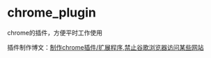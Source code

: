 # chrome_plugin
chrome的插件，方便平时工作使用

插件制作博文：[制作chrome插件/扩展程序,禁止谷歌浏览器访问某些网站][0]


[0]:http://www.cnblogs.com/shengulong/p/8946721.html
